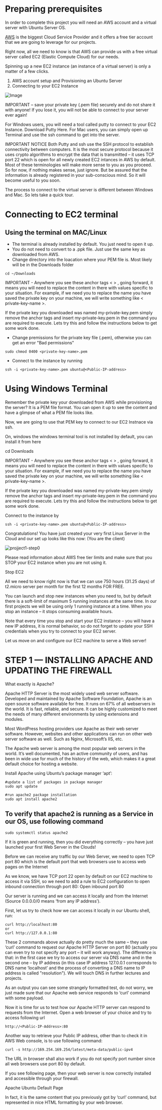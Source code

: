 # Preparing prerequisites
In order to complete this project you will need an AWS account and a virtual server with Ubuntu Server OS.

[AWS](https://aws.amazon.com/) is the biggest Cloud Service Provider and it offers a free tier account that we are going to leverage for our projects.

Right now, all we need to know is that AWS can provide us with a free virtual server called EC2 (Elastic Compute Cloud) for our needs.

Spinning up a new EC2 instance (an instance of a virtual server) is only a matter of a few clicks.

1. AWS account setup and Provisioning an Ubuntu Server
2. Connecting to your EC2 Instance

![Image](images\1.png)

IMPORTANT – save your private key (.pem file) securely and do not share it with anyone! If you lose it, you will not be able to
connect to your server ever again!

For Windows users, you will need a tool called putty to connect to your EC2 Instance. Download Putty Here.
For Mac users, you can simply open up Terminal and use the ssh command to get into the server.

IMPORTANT NOTICE
Both Putty and ssh use the SSH protocol to establish connectivity between computers. It is the most secure protocol because it uses
crypto algorithms to encrypt the data that is transmitted – it uses TCP port 22 which is open for all newly created EC2 intances in
AWS by default. Most of these terminologies will make more sense to you as you proceed. So for now, if nothing makes sense, just 
ignore. But be assured that the information is already registered in your sub-conscious mind. So it will become useful to you soon.

The process to connect to the virtual server is different between Windows and Mac. So lets take a quick tour.

# Connecting to EC2 terminal

## Using the terminal on MAC/Linux

- The terminal is already installed by default. You just need to open it up.
- You do not need to convert to a .ppk file. Just use the same key as downloaded from AWS.
- Change directory into the loacation where your PEM file is. Most likely will be in the Downloads folder

```
cd ~/Downloads
```


IMPORTANT - Anywhere you see these anchor tags < > , going forward, it means you will need to replace the content in there with values 
specific to your situation. For example, if we need you to replace the name you have saved the private key on your machine, we will 
write something like < private-key-name >.

If the private key you downloaded was named my-private-key.pem simply remove the anchor tags and insert my-private-key.pem in the
command you are required to execute. Lets try this and follow the instructions below to get some work done.

- Change premissions for the private key file (.pem), otherwise you can get an error "Bad permissions"

```
sudo chmod 0400 <private-key-name>.pem
```


- Connect to the instance by running

```
ssh -i <private-key-name>.pem ubuntu@<Public-IP-address>
``` 
 
# Using Windows Terminal

Remember the private key your downloaded from AWS while provisioning the server? It is a PEM file format. You can open it up to see
the content and have a glimpse of what a PEM file looks like.

Now, we are going to use that PEM key to connect to our EC2 Instnace via ssh.

On, windows the windows terminal tool is not installed by default, you can install it from here

cd Downloads

IMPORTANT - Anywhere you see these anchor tags < > , going forward, it means you will need to replace the content in there with values
specific to your situation. For example, if we need you to replace the name you have saved the private key on your machine, we will 
write something like < private-key-name >.

If the private key you downloaded was named my-private-key.pem simply remove the anchor tags and insert my-private-key.pem in the 
command you are required to execute. Lets try this and follow the instructions below to get some work done.

Connect to the instance by 

```
ssh -i <private-key-name>.pem ubuntu@<Public-IP-address>
``` 
 
 
 Congratulations! You have just created your very first Linux Server in the Cloud and our set up looks like this now:
  (You are the client)



![projject1-step0](https://user-images.githubusercontent.com/85270361/210112007-5cd14a18-8aaa-4c7a-857e-b18400535bdd.PNG)


Please read information about AWS free tier limits and make sure that you STOP your EC2 instance when you are not using it.

Stop EC2

All we need to know right now is that we can use 750 hours (31.25 days) of t2.micro server per month for the first 12 months FOR FREE.

You can launch and stop new instances when you need to, but by default there is a soft-limit of maximum 5 running instances at the same time. In our first projects we will be using only 1 running instance at a time. When you stop an instance – it stops consuming available hours.

Note that every time you stop and start your EC2 instance – you will have a new IP address, it is normal behavior, so do not forget to update your SSH credentials when you try to connect to your EC2 server.

Let us move on and configure our EC2 machine to serve a Web server!

# STEP 1 — INSTALLING APACHE AND UPDATING THE FIREWALL

What exactly is Apache?

Apache HTTP Server is the most widely used web server software. Developed and maintained by Apache Software Foundation, Apache is an
open source software available for free. It runs on 67% of all webservers in the world. It is fast, reliable, and secure. It can 
be highly customized to meet the needs of many different environments by using extensions and modules. 

Most WordPress hosting providers use Apache as their web server software. However, websites and other applications can run on other
web server software as well. Such as Nginx, Microsoft’s IIS, etc.

The Apache web server is among the most popular web servers in the world. It’s well documented, has an active community of users, and
has been in wide use for much of the history of the web, which makes it a great default choice for hosting a website.

Install Apache using Ubuntu’s package manager ‘apt’:

```
#update a list of packages in package manager
sudo apt update

#run apache2 package installation
sudo apt install apache2
```

## To verify that apache2 is running as a Service in our OS, use following command

```
sudo systemctl status apache2
```


If it is green and running, then you did everything correctly – you have just launched your first Web Server in the Clouds!

Before we can receive any traffic by our Web Server, we need to open TCP port 80 which is the default port that web browsers use
to access web pages on the Internet

As we know, we have TCP port 22 open by default on our EC2 machine to access it via SSH, so we need to add a rule to EC2 configuration
to open inbound connection through port 80:
Open inbound port 80


Our server is running and we can access it locally and from the Internet (Source 0.0.0.0/0 means ‘from any IP address’).

First, let us try to check how we can access it locally in our Ubuntu shell, run:

```
curl http://localhost:80
or
curl http://127.0.0.1:80
```


These 2 commands above actually do pretty much the same – they use ‘curl’ command to request our Apache HTTP Server on port 80
(actually you can even try to not specify any port – it will work anyway). The difference is that: in the first case we try to
access our server via DNS name and in the second one – by IP address (in this case IP address 127.0.0.1 corresponds to DNS name
‘localhost’ and the process of converting a DNS name to IP address is called "resolution"). We will touch DNS in further lectures 
and projects.

As an output you can see some strangely formatted test, do not worry, we just made sure that our Apache web service responds
to ‘curl’ command with some payload.

Now it is time for us to test how our Apache HTTP server can respond to requests from the Internet.
Open a web browser of your choice and try to access following url


```
http://<Public-IP-Address>:80
```

Another way to retrieve your Public IP address, other than to check it in AWS Web console, is to use following command:

```
curl -s http://169.254.169.254/latest/meta-data/public-ipv4
```


The URL in browser shall also work if you do not specify port number since all web browsers use port 80 by default.

If you see following page, then your web server is now correctly installed and accessible through your firewall.

Apache Ubuntu Default Page

In fact, it is the same content that you previously got by ‘curl’ command, but represented in nice HTML formatting by your web browser.

